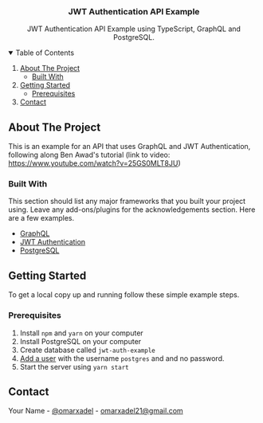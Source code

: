 <!-- PROJECT LOGO -->
<br />
<p align="center">

  <h3 align="center">JWT Authentication API Example</h3>

  <p align="center">
    JWT Authentication API Example using TypeScript, GraphQL and PostgreSQL.
</p>



<!-- TABLE OF CONTENTS -->
<details open="open">
  <summary>Table of Contents</summary>
  <ol>
    <li>
      <a href="#about-the-project">About The Project</a>
      <ul>
        <li><a href="#built-with">Built With</a></li>
      </ul>
    </li>
    <li>
      <a href="#getting-started">Getting Started</a>
      <ul>
        <li><a href="#prerequisites">Prerequisites</a></li>
      </ul>
    </li>
    <li><a href="#contact">Contact</a></li>
  </ol>
</details>



<!-- ABOUT THE PROJECT -->
## About The Project
This is an example for an API that uses GraphQL and JWT Authentication, following along Ben Awad's tutorial (link to video: https://www.youtube.com/watch?v=25GS0MLT8JU)

### Built With

This section should list any major frameworks that you built your project using. Leave any add-ons/plugins for the acknowledgements section. Here are a few examples.
* [GraphQL](https://graphql.org/)
* [JWT Authentication](https://jwt.io/)
* [PostgreSQL](https://www.postgresql.org/)

<!-- GETTING STARTED -->
## Getting Started
To get a local copy up and running follow these simple example steps.

### Prerequisites

1. Install `npm` and `yarn` on your computer
1. Install PostgreSQL on your computer
1. Create database called `jwt-auth-example`
1. [Add a user](https://medium.com/coding-blocks/creating-user-database-and-adding-access-on-postgresql-8bfcd2f4a91e) with the username `postgres` and and no password.
1. Start the server using `yarn start`

<!-- CONTACT -->
## Contact

Your Name - [@omarxadel](https://twitter.com/omarxadel) - omarxadel21@gmail.com

